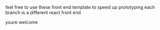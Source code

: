 feel free to use these front end template to speed up prototyping 
each branch is a different react front end

youre welcome
